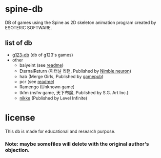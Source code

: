 # spine-db
DB of games using the Spine as 2D skeleton animation program created by ESOTERIC SOFTWARE.

## list of db
- [g123-db](https://github.com/jomin398/g123-db) (db of g123's games)
- other
    - baiyeint (see [readme](./other/baiyeint/readme.md))
    - EternalReturn (이터널 리턴, Published by [Nimble neuron](https://nimbleneuron.com/ko/))
    - hab (Merge Girls, Published by [gamepub](http://gamepub.co.kr/))
    - pcr (see [readme](./other/pcr/readme.md))
    - Ramengo (Unknown game)
    - tkfm (nsfw game, 天下布魔, Published by S.G. Art Inc.)
    - [nikke](https://github.com/Nikke-db/Nikke-db.github.io) (Published by Level Infinite)

# license
This db is made for educational and research purpose.
### Note: maybe somefiles will delete with the original author's objection.